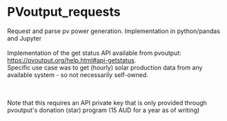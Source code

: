 # PVoutput_requests
Request and parse pv power generation. Implementation in python/pandas and Jupyter
<br>
<br>
Implementation of the get status API available from pvoutput: https://pvoutput.org/help.html#api-getstatus.  
Specific use case was to get (hourly) solar production data from any available system - so not necessarily self-owned.


<br>
<br>
Note that this requires an API private key that is only provided through pvoutput's donation (star) program (15 AUD for a year as of writing)


